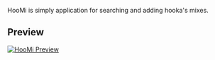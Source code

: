 HooMi is simply application for searching and adding hooka's mixes.

<h2> Preview </h2>
<a href="http://gph.is/2ngzHaF"><img src ="https://media.giphy.com/media/l4pSWgmIMVfzvUerK/giphy.gif" title ="HooMi Preview"/></a>
